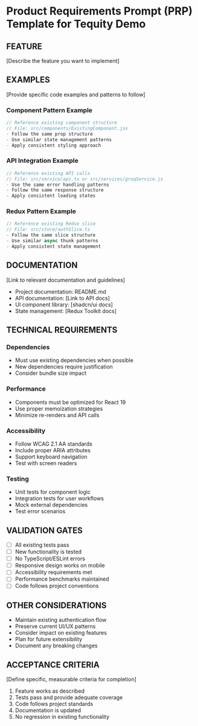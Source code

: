 # Product Requirements Prompt (PRP) Template for Tequity Demo

## FEATURE
[Describe the feature you want to implement]

## EXAMPLES
[Provide specific code examples and patterns to follow]

### Component Pattern Example
```jsx
// Reference existing component structure
// File: src/components/ExistingComponent.jsx
- Follow the same prop structure
- Use similar state management patterns
- Apply consistent styling approach
```

### API Integration Example
```javascript
// Reference existing API calls
// File: src/service/api.ts or src/services/groqService.js
- Use the same error handling patterns
- Follow the same response structure
- Apply consistent loading states
```

### Redux Pattern Example
```javascript
// Reference existing Redux slice
// File: src/store/authSlice.ts
- Follow the same slice structure
- Use similar async thunk patterns
- Apply consistent state management
```

## DOCUMENTATION
[Link to relevant documentation and guidelines]

- Project documentation: README.md
- API documentation: [Link to API docs]
- UI component library: [shadcn/ui docs]
- State management: [Redux Toolkit docs]

## TECHNICAL REQUIREMENTS

### Dependencies
- Must use existing dependencies when possible
- New dependencies require justification
- Consider bundle size impact

### Performance
- Components must be optimized for React 19
- Use proper memoization strategies
- Minimize re-renders and API calls

### Accessibility
- Follow WCAG 2.1 AA standards
- Include proper ARIA attributes
- Support keyboard navigation
- Test with screen readers

### Testing
- Unit tests for component logic
- Integration tests for user workflows
- Mock external dependencies
- Test error scenarios

## VALIDATION GATES
- [ ] All existing tests pass
- [ ] New functionality is tested
- [ ] No TypeScript/ESLint errors
- [ ] Responsive design works on mobile
- [ ] Accessibility requirements met
- [ ] Performance benchmarks maintained
- [ ] Code follows project conventions

## OTHER CONSIDERATIONS
- Maintain existing authentication flow
- Preserve current UI/UX patterns
- Consider impact on existing features
- Plan for future extensibility
- Document any breaking changes

## ACCEPTANCE CRITERIA
[Define specific, measurable criteria for completion]

1. Feature works as described
2. Tests pass and provide adequate coverage
3. Code follows project standards
4. Documentation is updated
5. No regression in existing functionality